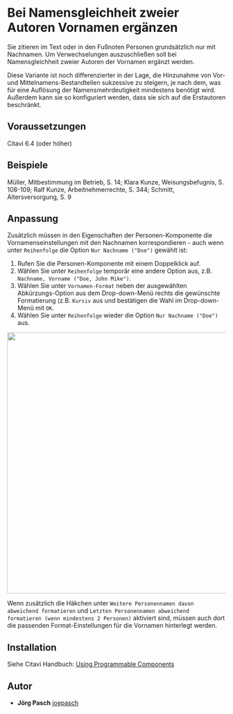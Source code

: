 # Bei Namensgleichheit zweier Autoren Vornamen ergänzen

Sie zitieren im Text oder in den Fußnoten Personen grundsätzlich nur mit Nachnamen. Um Verwechselungen auszuschließen soll bei Namensgleichheit zweier Autoren der Vornamen ergänzt werden.

Diese Variante ist noch differenzierter in der Lage, die Hinzunahme von Vor- und Mittelnamens-Bestandteilen sukzessive zu steigern, je nach dem, was für eine Auflösung der Namensmehrdeutigkeit mindestens benötigt wird. Außerdem kann sie so konfiguriert werden, dass sie sich auf die Erstautoren beschränkt.

## Voraussetzungen
Citavi 6.4 (oder höher)

## Beispiele

Müller, Mitbestimmung im Betrieb, S. 14; Klara Kunze, Weisungsbefugnis, S. 108-109; Ralf Kunze, Arbeitnehmerrechte, S. 344; Schmitt, Altersversorgung, S. 9

## Anpassung

Zusätzlich müssen in den Eigenschaften der Personen-Komponente die Vornamenseinstellungen mit den Nachnamen korrespondieren - auch wenn unter `Reihenfolge` die Option `Nur Nachname ("Doe")` gewählt ist:
1. Rufen Sie die Personen-Komponente mit einem Doppelklick auf.
2. Wählen Sie unter `Reihenfolge` temporär eine andere Option aus, z.B. `Nachname, Vorname ("Doe, John Mike")`.
3. Wählen Sie unter `Vornamen-Format` neben der ausgewählten Abkürzungs-Option aus dem Drop-down-Menü rechts die gewünschte Formatierung (z.B. `Kursiv` aus und bestätigen die Wahl im Drop-down-Menü mit `OK`.
4. Wählen Sie unter `Reihenfolge` wieder die Option `Nur Nachname ("Doe")` aus.

<img src="https://github.com/Citavi/C6-Citation-Style-Scripts/blob/master/Components/CPS%20Person/CPS012%20Add%20first%20names%20if%20several%20authors%20are%20named%20by%20last%20names%20for%206.4%20or%20higher/Personennamen%20wie%20folgt%20formatieren%20-%20Vornamensformat%20anpassen%20f%C3%BCr%20kursive%20Initialen.png" width="600">

Wenn  zusätzlich die Häkchen unter `Weitere Personennamen davon abweichend formatieren` und `Letzten Personennamen abweichend formatieren (wenn mindestens 2 Personen)` aktiviert sind, müssen auch dort die passenden Format-Einstellungen für die Vornamen hinterlegt werden.

## Installation
Siehe Citavi Handbuch: [Using Programmable Components](https://www.citavi.com/programmable_components)

## Autor

* **Jörg Pasch** [joepasch](https://github.com/joepasch)
